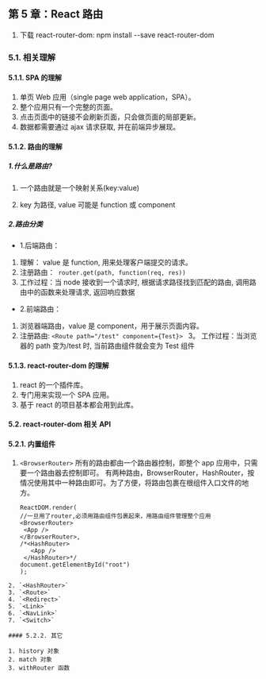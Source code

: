 ## 第 5 章：React 路由

1. 下载 react-router-dom: npm install --save react-router-dom

### 5.1. 相关理解

#### 5.1.1. SPA 的理解

1. 单页 Web 应用（single page web application，SPA）。
2. 整个应用只有一个完整的页面。
3. 点击页面中的链接不会刷新页面，只会做页面的局部更新。
4. 数据都需要通过 ajax 请求获取, 并在前端异步展现。

#### 5.1.2. 路由的理解

##### 1.什么是路由?

1. 一个路由就是一个映射关系(key:value)

2. key 为路径, value 可能是 function 或 component

##### 2.路由分类

- 1.后端路由：

1. 理解： value 是 function, 用来处理客户端提交的请求。
2. 注册路由：` router.get(path, function(req, res))`
3. 工作过程：当 node 接收到一个请求时, 根据请求路径找到匹配的路由, 调用路由中的函数来处理请求, 返回响应数据

- 2.前端路由：

1. 浏览器端路由，value 是 component，用于展示页面内容。
2. 注册路由: `<Route path="/test" component={Test}> `
   3。 工作过程：当浏览器的 path 变为/test 时, 当前路由组件就会变为 Test 组件

#### 5.1.3. react-router-dom 的理解

1. react 的一个插件库。
2. 专门用来实现一个 SPA 应用。
3. 基于 react 的项目基本都会用到此库。

#### 5.2. react-router-dom 相关 API

#### 5.2.1. 内置组件

1. `<BrowserRouter>`
   所有的路由都由一个路由器控制，即整个 app 应用中，只需要一个路由器去控制即可。
   有两种路由，BrowserRouter，HashRouter，按情况使用其中一种路由即可。为了方便，将路由包裹在根组件入口文件的地方。
   ```
   ReactDOM.render(
   //一旦用了router,必须用路由组件包裹起来，用路由组件管理整个应用
   <BrowserRouter>
    <App />
   </BrowserRouter>,
   /*<HashRouter>
      <App />
    </HashRouter>*/
   document.getElementById("root")
   );
   ```

```
2. `<HashRouter>`
3. `<Route>`
4. `<Redirect>`
5. `<Link>`
6. `<NavLink>`
7. `<Switch>`

#### 5.2.2. 其它

1. history 对象
2. match 对象
3. withRouter 函数
```
